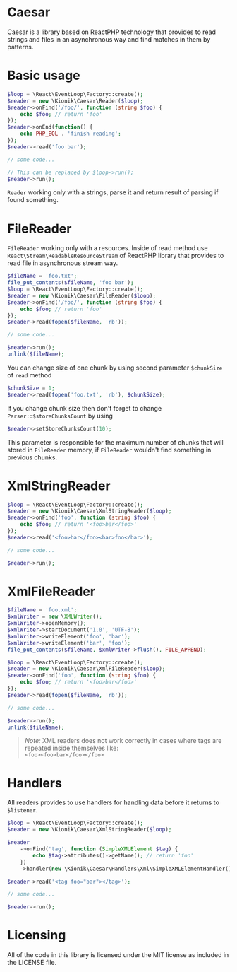 
# Caesar

Caesar is a library based on ReactPHP technology that provides to read strings and files in an asynchronous way and find matches in them by patterns.

# Basic usage

```php
$loop = \React\EventLoop\Factory::create();
$reader = new \Kionik\Caesar\Reader($loop);
$reader->onFind('/foo/', function (string $foo) {
    echo $foo; // return 'foo'
});
$reader->onEnd(function() {
    echo PHP_EOL . 'finish reading';
});
$reader->read('foo bar');

// some code...

// This can be replaced by $loop->run();
$reader->run();
```
`Reader` working only with a strings, parse it and return result of parsing if found something.

# FileReader

`FileReader` working only with a resources. Inside of read method use `React\Stream\ReadableResourceStream` of ReactPHP library that provides to read file in asynchronous stream way. 

```php
$fileName = 'foo.txt';
file_put_contents($fileName, 'foo bar');
$loop = \React\EventLoop\Factory::create();
$reader = new \Kionik\Caesar\FileReader($loop);
$reader->onFind('/foo/', function (string $foo) {
    echo $foo; // return 'foo'
});
$reader->read(fopen($fileName, 'rb'));

// some code...

$reader->run();
unlink($fileName);
```
You can change size of one chunk by using second parameter `$chunkSize` of `read` method
```php
$chunkSize = 1;
$reader->read(fopen('foo.txt', 'rb'), $chunkSize);
```
If you change chunk size then don't forget to change `Parser::$storeChunksCount` by using 
```php
$reader->setStoreChunksCount(10);
```
This parameter is responsible for the maximum number of chunks that will stored in `FileReader` memory, if `FileReader` wouldn't find something in previous chunks.

# XmlStringReader
```php
$loop = \React\EventLoop\Factory::create();
$reader = new \Kionik\Caesar\XmlStringReader($loop);
$reader->onFind('foo', function (string $foo) {
    echo $foo; // return '<foo>bar</foo>'
});
$reader->read('<foo>bar</foo><bar>foo</bar>');

// some code...

$reader->run();
```

# XmlFileReader
```php
$fileName = 'foo.xml';
$xmlWriter = new \XMLWriter();
$xmlWriter->openMemory();
$xmlWriter->startDocument('1.0', 'UTF-8');
$xmlWriter->writeElement('foo', 'bar');
$xmlWriter->writeElement('bar', 'foo');
file_put_contents($fileName, $xmlWriter->flush(), FILE_APPEND);

$loop = \React\EventLoop\Factory::create();
$reader = new \Kionik\Caesar\XmlFileReader($loop);
$reader->onFind('foo', function (string $foo) {
    echo $foo; // return '<foo>bar</foo>'
});
$reader->read(fopen($fileName, 'rb'));

// some code...

$reader->run();
unlink($fileName);
```

> *Note:* XML readers does not work correctly in cases where tags are repeated inside themselves like:<br /> 
`<foo><foo>bar</foo></foo>`

# Handlers

All readers provides to use handlers for handling data before it returns to `$listener`.
```php
$loop = \React\EventLoop\Factory::create();
$reader = new \Kionik\Caesar\XmlStringReader($loop);

$reader
    ->onFind('tag', function (SimpleXMLElement $tag) {
        echo $tag->attributes()->getName(); // return 'foo'
    })
    ->handler(new \Kionik\Caesar\Handlers\Xml\SimpleXMLElementHandler());

$reader->read('<tag foo="bar"></tag>');

// some code...

$reader->run();
```

# Licensing

All of the code in this library is licensed under the MIT license as included in the LICENSE file.
